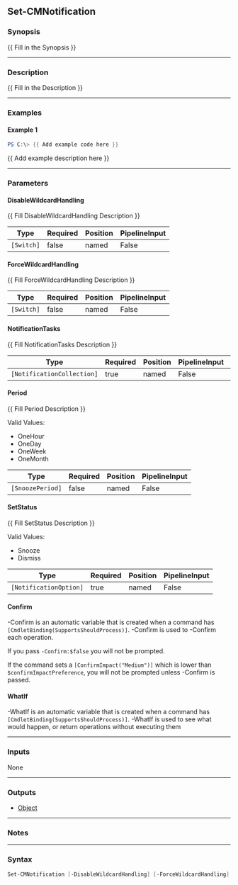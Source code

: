 Set-CMNotification
------------------




### Synopsis
{{ Fill in the Synopsis }}



---


### Description

{{ Fill in the Description }}



---


### Examples
#### Example 1
```PowerShell
PS C:\> {{ Add example code here }}
```
{{ Add example description here }}


---


### Parameters
#### **DisableWildcardHandling**

{{ Fill DisableWildcardHandling Description }}






|Type      |Required|Position|PipelineInput|
|----------|--------|--------|-------------|
|`[Switch]`|false   |named   |False        |



#### **ForceWildcardHandling**

{{ Fill ForceWildcardHandling Description }}






|Type      |Required|Position|PipelineInput|
|----------|--------|--------|-------------|
|`[Switch]`|false   |named   |False        |



#### **NotificationTasks**

{{ Fill NotificationTasks Description }}






|Type                      |Required|Position|PipelineInput|Aliases    |
|--------------------------|--------|--------|-------------|-----------|
|`[NotificationCollection]`|true    |named   |False        |InputObject|



#### **Period**

{{ Fill Period Description }}



Valid Values:

* OneHour
* OneDay
* OneWeek
* OneMonth






|Type            |Required|Position|PipelineInput|
|----------------|--------|--------|-------------|
|`[SnoozePeriod]`|false   |named   |False        |



#### **SetStatus**

{{ Fill SetStatus Description }}



Valid Values:

* Snooze
* Dismiss






|Type                  |Required|Position|PipelineInput|
|----------------------|--------|--------|-------------|
|`[NotificationOption]`|true    |named   |False        |



#### **Confirm**
-Confirm is an automatic variable that is created when a command has ```[CmdletBinding(SupportsShouldProcess)]```.
-Confirm is used to -Confirm each operation.

If you pass ```-Confirm:$false``` you will not be prompted.


If the command sets a ```[ConfirmImpact("Medium")]``` which is lower than ```$confirmImpactPreference```, you will not be prompted unless -Confirm is passed.

#### **WhatIf**
-WhatIf is an automatic variable that is created when a command has ```[CmdletBinding(SupportsShouldProcess)]```.
-WhatIf is used to see what would happen, or return operations without executing them


---


### Inputs
None





---


### Outputs
* [Object](https://learn.microsoft.com/en-us/dotnet/api/System.Object)






---


### Notes




---


### Syntax
```PowerShell
Set-CMNotification [-DisableWildcardHandling] [-ForceWildcardHandling] -NotificationTasks <NotificationCollection> [-Period {OneHour | OneDay | OneWeek | OneMonth}] -SetStatus {Snooze | Dismiss} [-Confirm] [-WhatIf] [<CommonParameters>]
```
